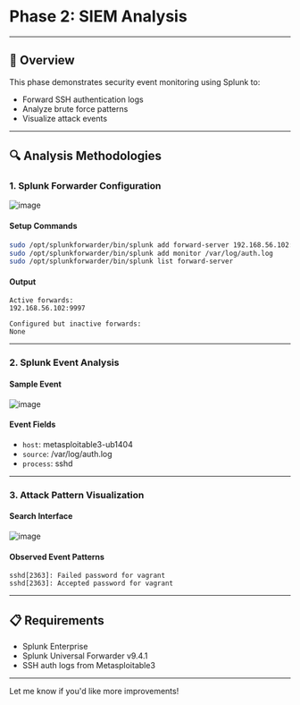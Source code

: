 # Phase 2: SIEM Analysis

---

## 📝 Overview

This phase demonstrates security event monitoring using Splunk to:
- Forward SSH authentication logs
- Analyze brute force patterns
- Visualize attack events

---

## 🔍 Analysis Methodologies

### 1. Splunk Forwarder Configuration
![image](https://github.com/user-attachments/assets/cdf8d5e3-e954-458c-8b65-de4e11d89488)

#### Setup Commands
```bash
sudo /opt/splunkforwarder/bin/splunk add forward-server 192.168.56.102:9997
sudo /opt/splunkforwarder/bin/splunk add monitor /var/log/auth.log
sudo /opt/splunkforwarder/bin/splunk list forward-server
```

#### Output
```
Active forwards:
192.168.56.102:9997

Configured but inactive forwards:
None
```

---

### 2. Splunk Event Analysis

#### Sample Event
![image](https://github.com/user-attachments/assets/91ada7b9-5df2-4953-b40c-1c8bbfb497e7)



#### Event Fields
- `host`: metasploitable3-ub1404
- `source`: /var/log/auth.log
- `process`: sshd

---

### 3. Attack Pattern Visualization

#### Search Interface
![image](https://github.com/user-attachments/assets/b17e5ab4-38c7-471d-b9ba-0ab048b91a47)

#### Observed Event Patterns
```text
sshd[2363]: Failed password for vagrant
sshd[2363]: Accepted password for vagrant
```

---

## 📋 Requirements

- Splunk Enterprise
- Splunk Universal Forwarder v9.4.1
- SSH auth logs from Metasploitable3

---

Let me know if you'd like more improvements!
